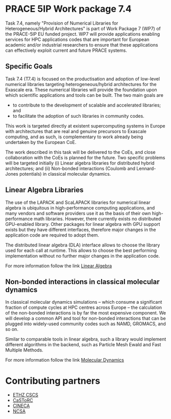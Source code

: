 # PRACE 5IP Work package 7.4

Task 7.4, namely "Provision of Numerical Libraries for Heterogeneous/Hybrid Architectures"  is part of Work Package 7 (WP7)
of the PRACE-5IP EU funded project. WP7 will provide applications enabling services for HPC applications codes that are important
for European academic and/or industrial researchers to ensure that these applications can effectively exploit current
and future PRACE systems.

## Specific Goals

Task 7.4 (T7.4) is focused on the productisation and adoption of low-level numerical libraries targeting heterogeneous/hybrid architectures for the Exascale era. These numerical libraries will provide the foundation upon which scientific applications and tools can be built. The two main goals are

* to contribute to the development of scalable and accelerated libraries; and
* to facilitate the adoption of such libraries in community codes.

This work is targeted directly at existent supercomputing systems in Europe with architectures that are real and genuine precursors to Exascale computing, and as such, is complementary to work already being undertaken by the European CoE.

The work described in this task will be delivered to the CoEs, and close collaboration with the CoEs is planned for the future. Two specific problems will be targeted initially (i) Linear algebra libraries for distributed hybrid architectures; and (ii) Non-bonded interactions (Coulomb and Lennard-Jones potentials) in classical molecular dynamics.

## Linear Algebra Libraries

The use of the LAPACK and ScaLAPACK libraries for numerical linear algebra is ubiquitous in high-performance computing applications,
and many vendors and software providers use it as the basis of their own high-performance math libraries.
However, there currently exists no distributed GPU-enabled library.
Other packages for linear algebra with GPU support exists but they have different interfaces,
therefore major changes in the application code are required to adopt them.

The distributed linear algebra (DLA) interface allows to choose the library used for each call at runtime.
This allows to choose the best performing implementation without no further major changes in the application code.

For more information follow the link [Linear Algebra](linear_algebra)

## Non-bonded interactions in classical molecular dynamics

In classical molecular dynamics simulations – which consume a significant fraction of compute cycles at HPC centres across Europe – the calculation of the non-bonded interactions is by far the most expensive component. We will develop a common API and tool for non-bonded interactions that can be plugged into widely-used community codes such as NAMD, GROMACS, and so on.

Similar to comparable tools in linear algebra, such a library would implement different algorithms in the backend, such as Particle Mesh Ewald and Fast Multiple Methods.

For more information follow the link [Molecular Dynamics](molecular_dynamics)

# Contributing partners

+ [ETHZ CSCS](http://www.cscs.ch)
+ [CaSToRC](https://www.cyi.ac.cy)
+ [CINECA](http:www.cineca.it)
+ [NCSA](http://www.scc.acad.bg)
